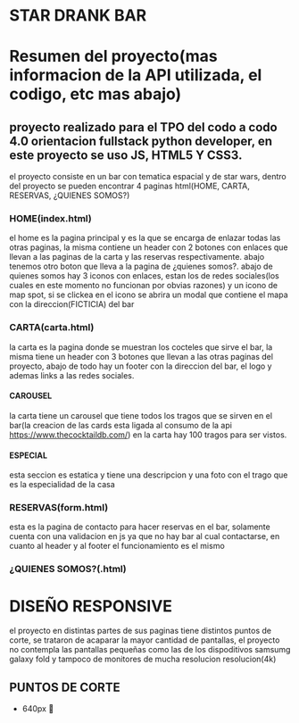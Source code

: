 # STAR DRANK BAR

# Resumen del proyecto(mas informacion de la API utilizada, el codigo, etc mas abajo)

## proyecto realizado para el TPO del codo a codo 4.0 orientacion fullstack python developer, en este proyecto se uso JS, HTML5 Y CSS3.

<p> el proyecto consiste en un bar con tematica espacial y de star wars, dentro del proyecto se pueden encontrar 4 paginas html(HOME, CARTA, RESERVAS, ¿QUIENES SOMOS?)</p>

### HOME(index.html)

<p> el home es la pagina principal y es la que se encarga de enlazar todas las otras paginas, la misma contiene un header con 2 botones con enlaces que llevan a las paginas de la carta y las reservas respectivamente. abajo tenemos otro boton que lleva a la pagina de ¿quienes somos?.
abajo de quienes somos hay 3 iconos con enlaces, estan los de redes sociales(los cuales en este momento no funcionan por obvias razones) y un icono de map spot, si se clickea en el icono se abrira un modal que contiene el mapa con la direccion(FICTICIA) del bar</p>


### CARTA(carta.html)

<p> la carta es la pagina donde se muestran los cocteles que sirve el bar, la misma tiene un header con 3 botones que llevan a las otras paginas del proyecto, abajo de todo hay un footer con la direccion del bar, el logo y ademas links a las redes sociales.</p>

#### CAROUSEL

<p> la carta tiene un carousel que tiene todos los tragos que se sirven en el bar(la creacion de las cards esta ligada al consumo de la api <a href =https://www.thecocktaildb.com/>https://www.thecocktaildb.com/</a>) en la carta hay 100 tragos para ser vistos.</p>

#### ESPECIAL

<p>esta seccion es estatica y tiene una descripcion y una foto con el trago que es la especialidad de la casa<p>
   
 ### RESERVAS(form.html)
  
<p> esta es la pagina de contacto para hacer reservas en el bar, solamente cuenta con una validacion en js ya que no hay bar al cual contactarse, en cuanto al header   y al footer el funcionamiento es el mismo</p>

### ¿QUIENES SOMOS?(.html)

# DISEÑO RESPONSIVE

<p>el proyecto en distintas partes de sus paginas tiene distintos puntos de corte, se trataron de acaparar la mayor cantidad de pantallas, el proyecto no contempla las pantallas pequeñas como las de los dispoditivos samsumg galaxy fold y tampoco de monitores de mucha resolucion resolucion(4k)</p>

## PUNTOS DE CORTE

<ul>
   <li>640px &#128241;</li>
 
 
  
 
  
 
